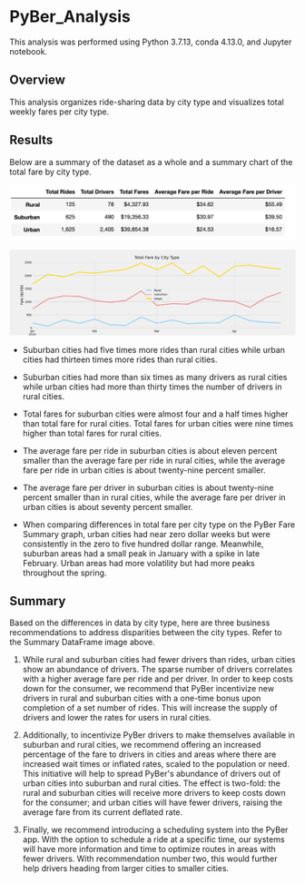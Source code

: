 # PyBer_Analysis
This analysis was performed using Python 3.7.13, conda 4.13.0, and Jupyter notebook.

## Overview
This analysis organizes ride-sharing data by city type and visualizes total weekly fares per city type.

## Results
Below are a summary of the dataset as a whole and a summary chart of the total fare by city type.

![alt text](https://github.com/ajkriegz/PyBer_Analysis/blob/main/analysis/Summary_DataFrame.png "Summary DataFrame")

![alt text](https://github.com/ajkriegz/PyBer_Analysis/blob/main/analysis/PyBer_fare_summary.png "PyBer Fare Summary")

* Suburban cities had five times more rides than rural cities while urban cities had thirteen times more rides than rural cities.

* Suburban cities had more than six times as many drivers as rural cities while urban cities had more than thirty times the number of drivers in rural cities.

* Total fares for suburban cities were almost four and a half times higher than total fare for rural cities. Total fares for urban cities were nine times higher than total fares for rural cities.

* The average fare per ride in suburban cities is about eleven percent smaller than the average fare per ride in rural cities, while the average fare per ride in urban cities is about twenty-nine percent smaller.

* The average fare per driver in suburban cities is about twenty-nine percent smaller than in rural cities, while the average fare per driver in urban cities is about seventy percent smaller.

* When comparing differences in total fare per city type on the PyBer Fare Summary graph, urban cities had near zero dollar weeks but were consistently in the zero to five hundred dollar range. Meanwhile, suburban areas had a small peak in January with a spike in late February. Urban areas had more volatility but had more peaks throughout the spring.

## Summary

Based on the differences in data by city type, here are three business recommendations to address disparities between the city types. Refer to the Summary DataFrame image above.

1. While rural and suburban cities had fewer drivers than rides, urban cities show an abundance of drivers. The sparse number of drivers correlates with a higher average fare per ride and per driver. In order to keep costs down for the consumer, we recommend that PyBer incentivize new drivers in rural and suburban cities with a one-time bonus upon completion of a set number of rides. This will increase the supply of drivers and lower the rates for users in rural cities.

2. Additionally, to incentivize PyBer drivers to make themselves available in suburban and rural cities, we recommend offering an increased percentage of the fare to drivers in cities and areas where there are increased wait times or inflated rates, scaled to the population or need. This initiative will help to spread PyBer's abundance of drivers out of urban cities into suburban and rural cities. The effect is two-fold: the rural and suburban cities will receive more drivers to keep costs down for the consumer; and urban cities will have fewer drivers, raising the average fare from its current deflated rate.

3. Finally, we recommend introducing a scheduling system into the PyBer app. With the option to schedule a ride at a specific time, our systems will have more information and time to optimize routes in areas with fewer drivers. With recommendation number two, this would further help drivers heading from larger cities to smaller cities.